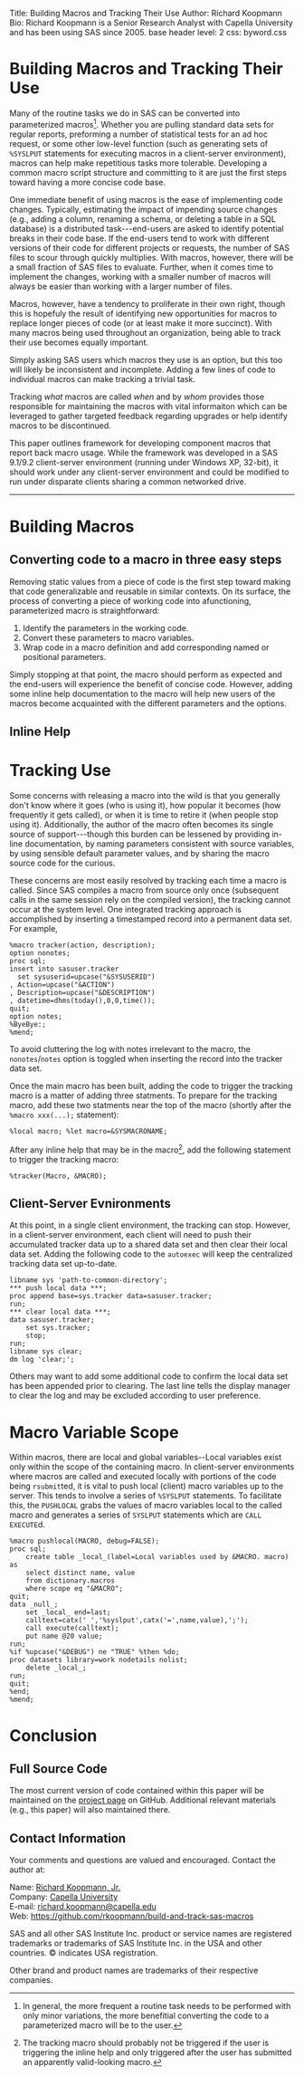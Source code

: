 Title: Building Macros and Tracking Their Use
Author: Richard Koopmann
Bio: Richard Koopmann is a Senior Research Analyst with Capella University and has been using SAS since 2005.
base header level: 2
css: byword.css

# Building Macros and Tracking Their Use

Many of the routine tasks we do in SAS can be converted into parameterized macros[^repetition]. Whether you are pulling standard data sets for regular reports, preforming a number of statistical tests for an ad hoc request, or some other low-level function (such as generating sets of `%SYSLPUT` statements for executing macros in a client-server environment), macros can help make repetitious tasks more tolerable. Developing a common macro script structure and committing to it are just the first steps toward having a more concise code base.

One immediate benefit of using macros is the ease of implementing code changes. Typically, estimating the impact of impending source changes (e.g., adding a column, renaming a schema, or deleting a table in a SQL database) is a distributed task---end-users are asked to identify potential breaks in their code base. If the end-users tend to work with different versions of their code for different projects or requests, the number of SAS files to scour through quickly multiplies. With macros, however, there will be a small fraction of SAS files to evaluate. Further, when it comes time to implement the changes, working with a smaller number of macros will always be easier than working with a larger number of files.

Macros, however, have a tendency to proliferate in their own right, though this is hopefuly the result of identifying new opportunities for macros to replace longer pieces of code (or at least make it more succinct). With many macros being used throughout an organization, being able to track their use becomes equally important. 

Simply asking SAS users which macros they use is an option, but this too will likely be inconsistent and incomplete. Adding a few lines of code to individual macros can make tracking a trivial task.

Tracking _what_ macros are called _when_ and by _whom_ provides those responsible for maintaining the macros with vital informaiton which can be leveraged to gather targeted feedback regarding upgrades or help identify macros to be discontinued.

This paper outlines framework for developing component macros that report back macro usage. While the framework was developed in a SAS 9.1/9.2 client-server environment (running under Windows XP, 32-bit), it should work under any client-server environment and could be modified to run under disparate clients sharing a common networked drive.

--------

# Building Macros

## Converting code to a macro in three easy steps

Removing static values from a piece of code is the first step toward making that code generalizable and reusable in similar contexts. On its surface, the process of converting a piece of working code into afunctioning, parameterized macro is straightforward:

1. Identify the parameters in the working code.
2. Convert these parameters to macro variables.
3. Wrap code in a macro definition and add corresponding named or positional parameters.

Simply stopping at that point, the macro should perform as expected and the end-users will experience the benefit of concise code. However, adding some inline help documentation to the macro will help new users of the macros become acquainted with the different parameters and the options.

## Inline Help

# Tracking Use

Some concerns with releasing a macro into the wild is that you generally don't know where it goes (who is using it), how popular it becomes (how frequently it gets called), or when it is time to retire it (when people stop using it). Additionally, the author of the macro often becomes its single source of support---though this burden can be lessened by providing in-line documentation, by naming parameters consistent with source variables, by using sensible default parameter values, and by sharing the macro source code for the curious.

These concerns are most easily resolved by tracking each time a macro is called. Since SAS compiles a macro from source only once (subsequent calls in the same session rely on the compiled version), the tracking cannot occur at the system level. One integrated tracking approach is accomplished by inserting a timestamped record into a permanent data set. For example,

    %macro tracker(action, description);
    option nonotes;
    proc sql;
    insert into sasuser.tracker
      set sysuserid=upcase("&SYSUSERID")
    , Action=upcase("&ACTION")
    , Description=upcase("&DESCRIPTION")
    , datetime=dhms(today(),0,0,time());
    quit;
    option notes;
    %ByeBye:;
    %mend;

To avoid cluttering the log with notes irrelevant to the macro, the `nonotes`/`notes` option is toggled when inserting the record into the tracker data set.

Once the main macro has been built, adding the code to trigger the tracking macro is a matter of adding three statments. To prepare for the tracking macro, add these two statments near the top of the macro (shortly after the `%macro xxx(...);` statement):

    %local macro; %let macro=&SYSMACRONAME;

After any inline help that may be in the macro[^ontrackinghelp], add the following statement to trigger the tracking macro:

    %tracker(Macro, &MACRO);

## Client-Server Evnironments

At this point, in a single client environment, the tracking can stop. However, in a client-server environment, each client will need to push their accumulated tracker data up to a shared data set and then clear their local data set. Adding the following code to the `autoexec` will keep the centralized tracking data set up-to-date.

    libname sys 'path-to-common-directory';
    *** push local data ***;
    proc append base=sys.tracker data=sasuser.tracker;
    run;
    *** clear local data ***;
    data sasuser.tracker;
        set sys.tracker;
        stop;
    run;
    libname sys clear;
    dm log 'clear;';

Others may want to add some additional code to confirm the local data set has been appended prior to clearing. The last line tells the display manager to clear the log and may be excluded according to user preference.

# Macro Variable Scope

Within macros, there are local and global variables--Local variables exist only within the scope of the containing macro. In client-server environments where macros are called and executed locally with portions of the code being `rsubmit`ted, it is vital to push local (client) macro variables up to the server. This tends to involve a series of `%SYSLPUT` statements. To facilitate this, the `PUSHLOCAL` grabs the values of macro variables local to the called macro and generates a series of `SYSLPUT` statements which are `CALL EXECUTE`d.

    %macro pushlocal(MACRO, debug=FALSE);
    proc sql;
        create table _local_(label=Local variables used by &MACRO. macro) as
        select distinct name, value
        from dictionary.macros
        where scope eq "&MACRO";
    quit;
    data _null_;
        set _local_ end=last;
        calltext=catx(' ','%syslput',catx('=',name,value),';');
        call execute(calltext);
        put name @20 value;
    run;
    %if %upcase("&DEBUG") ne "TRUE" %then %do;
    proc datasets library=work nodetails nolist;
        delete _local_;
    run;
    quit;
    %end;
    %mend;


# Conclusion


## Full Source Code

The most current version of code contained within this paper will be maintained on the [project page](https://github.com/rkoopmann/build-and-track-sas-macros) on GitHub. Additional relevant materials (e.g., this paper) will also maintained there.

## Contact Information

Your comments and questions are valued and encouraged. Contact the author at:

Name: [Richard Koopmann, Jr.](http://koopmann.us)  
Company: [Capella University](http://www.capella.edu)  
E-mail: <richard.koopmann@capella.edu>  
Web: <https://github.com/rkoopmann/build-and-track-sas-macros>


SAS and all other SAS Institute Inc. product or service names are registered trademarks or trademarks of SAS Institute Inc. in the USA and other countries. &copy; indicates USA registration.

Other brand and product names are trademarks of their respective companies. 


[^repetition]: In general, the more frequent a routine task needs to be performed with only minor variations, the more benefitial converting the code to a parameterized macro will be to the user.

[^ontrackinghelp]: The tracking macro should probably not be triggered if the user is triggering the inline help and only triggered after the user has submitted an apparently valid-looking macro.